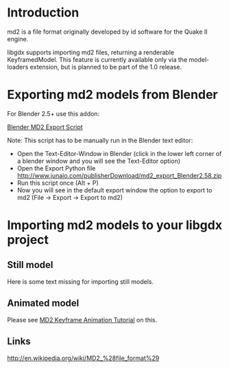 # Introduction #



md2 is a file format originally developed by id software for the Quake II engine.

libgdx supports importing md2 files, returning a renderable KeyframedModel.  This feature is currently available only via the model-loaders extension, but is planned to be part of the 1.0 release.


# Exporting md2 models from Blender #

For Blender 2.5+ use this addon:

[Blender MD2 Export Script](http://groups.google.com/group/junaio-developer/browse_thread/thread/f4d51a48fe55dbcc?pli=1)

Note: This script has to be manually run in the Blender text editor:

  * Open the Text-Editor-Window in Blender (click in the lower left corner of a blender window and you will see the Text-Editor option)
  * Open the Export Python file http://www.junaio.com/publisherDownload/md2_export_Blender2.58.zip
  * Run this script once (Alt + P)
  * Now you will see in the default export window the option to export to md2 (File -> Export -> Export to md2)


# Importing md2 models to your libgdx project #

## Still model ##

Here is some text missing for importing still models.

## Animated model ##

Please see [MD2 Keyframe Animation Tutorial](MD2_Keyframe_Animation.md) on this.


## Links ##

http://en.wikipedia.org/wiki/MD2_%28file_format%29